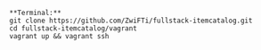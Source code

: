     **Terminal:**
    git clone https://github.com/ZwiFTi/fullstack-itemcatalog.git
    cd fullstack-itemcatalog/vagrant
    vagrant up && vagrant ssh
    
    
    
    
